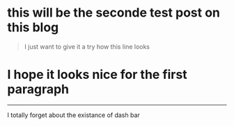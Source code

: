 # this will be the seconde test post on this blog
> I just want to give it a try how this line looks

# I hope it looks nice for the first paragraph

---
I totally forget about the existance of dash bar

